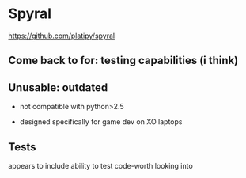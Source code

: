# Spyral 
https://github.com/platipy/spyral
## Come back to for: testing capabilities (i think) 
## Unusable: outdated
- not compatible with python>2.5 

- designed specifically for game dev on XO laptops
## Tests
appears to include ability to test code-worth looking into 

